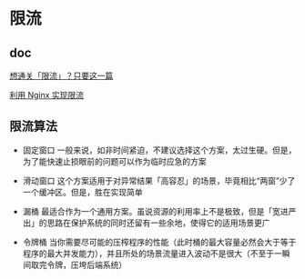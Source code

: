 # 限流

## doc
[想通关「限流」？只要这一篇](https://mp.weixin.qq.com/s/EpDh2j8eKaObVcE7a1F4jg)

[利用 Nginx 实现限流](https://blog.battcn.com/2018/07/27/service/nginx-limiting/)

## 限流算法
* 固定窗口
一般来说，如非时间紧迫，不建议选择这个方案，太过生硬。但是，为了能快速止损眼前的问题可以作为临时应急的方案

* 滑动窗口
这个方案适用于对异常结果「高容忍」的场景，毕竟相比“两窗”少了一个缓冲区。但是，胜在实现简单

* 漏桶
最适合作为一个通用方案。虽说资源的利用率上不是极致，但是「宽进严出」的思路在保护系统的同时还留有一些余地，使得它的适用场景更广

* 令牌桶
当你需要尽可能的压榨程序的性能（此时桶的最大容量必然会大于等于程序的最大并发能力），并且所处的场景流量进入波动不是很大（不至于一瞬间取完令牌，压垮后端系统）